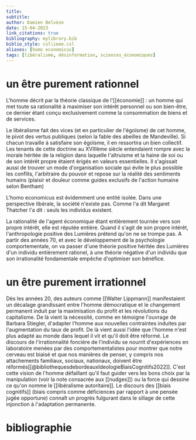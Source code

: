 ```yaml
---
title: 
subtitle:
author: Damien Belvèze
date: 15-04-2023
link_citations: true
bibliography: mylibrary.bib
biblio_style: csl\ieee.csl
aliases: [homo economicus]
tags: [libéralisme, désinformation, sciences_économiques]
---
```


# un être purement rationnel

L'homme décrit par la théorie classique de l'[[économie]] : un homme qui met toute sa rationalité à maximiser son intérêt personnel ou son bien-être, ce dernier étant conçu exclusivement comme la consommation de biens et de services.

Le libéralisme fait des vices (et en particulier de l'égoïsme) de cet homme, le pivot des vertus publiques (selon la fable des abeilles de Mandeville). Si chacun travaille à satisfaire son égoïsme, il en ressortira un bien collectif. 
Les tenants de cette doctrine au XVIIIème siècle entendaient rompre avec la morale héritée de la religion dans laquelle l'altruisme et la haine de soi ou de son intérêt propre étaient érigés en valeurs essentielles. 
Il s'agissait aussi de trouver un mode d'organisation sociale qui évite le plus possible les conflits, l'arbitraire du pouvoir et repose sur la réalité des sentiments humains (plaisir et douleur comme guides exclusifs de l'action humaine selon Bentham)

L'homo economicus est évidemment une entité isolée. Dans une perspective libérale, la société n'existe pas. Comme l'a dit Margaret Thatcher l'a dit : seuls les individus existent. 

La rationalité de l'agent économique étant entièrement tournée vers son propre intérêt, elle est réputée entière. Quand il s'agit de son propre intérêt, l'anthropologie positive des Lumières prétend qu'on ne se trompe pas. 
A partir des années 70, et avec le développement de la psychologie comportementale, on va passer d'une théorie positive héritée des Lumières d'un individu entièrement rationel, à une théorie négative d'un individu que son irrationalité fondamentale empêche d'optimiser son bénéfice. 

# un être purement irrationnel

Dès les années 20, des auteurs comme [[Walter Lippmann]] manifestaient un décalage grandissant entre l'homme démocratique et le changement permanent induit par la maximisation du profit et les révolutions du capitalisme. 
De là vient la nécessité, comme en témoigne l'ouvrage de Barbara Stiegler, d'adapter l'homme aux nouvelles contraintes induites par l'augmentation du taux de profit. De là vient aussi l'idée que l'homme n'est plus adapté au monde dans lequel il vit et qu'il doit être réformé. 
Le discours de l'irrationnalité foncière de l'individu se nourrit d'expériences en laboratoire menées par des comportementalistes pour montrer que notre cerveau est biaisé et que nos manières de penser, y compris nos attachements familiaux, sociaux, nationaux, doivent être réformés[[@bibliothequesdebordeauxIdeologieBiaisCognitifs2022]]. C'est cette vision de l'homme défaillant qu'il faut guider vers les bons choix par la manipulation (voir la note consacrée aux [[nudges]]) ou la force qui dessine ce qu'on nomme le [[libéralisme autoritaire]].
Le discours des [[biais cognitifs]] (biais compris comme déficiences par rapport à une pensée jugée opportune) connaît un progrès fulgurant dans le sillage de cette injonction à l'adaptation permanente.


# bibliographie

